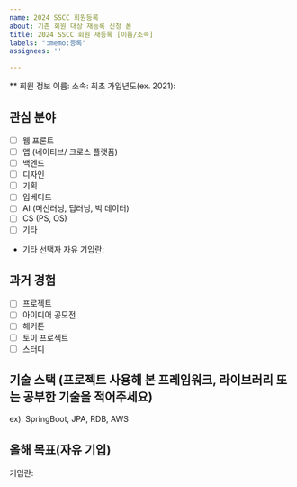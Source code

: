 ```yaml
---
name: 2024 SSCC 회원등록
about: 기존 회원 대상 재등록 신청 폼
title: 2024 SSCC 회원 재등록 [이름/소속]
labels: ":memo:등록"
assignees: ''

---
```


** 회원 정보
이름:
소속:
최초 가입년도(ex. 2021):

## 관심 분야
- [ ] 웹 프론트
- [ ] 앱 (네이티브/ 크로스 플랫폼)
- [ ] 백엔드
- [ ] 디자인
- [ ] 기획
- [ ] 임베디드
- [ ] AI (머신러닝, 딥러닝, 빅 데이터)
- [ ] CS (PS, OS)
- [ ] 기타

- 기타 선택자 자유 기입란:

## 과거 경험
- [ ] 프로젝트
- [ ] 아이디어 공모전
- [ ] 해커톤
- [ ] 토이 프로젝트
- [ ] 스터디

## 기술 스택 (프로젝트 사용해 본 프레임워크, 라이브러리 또는 공부한 기술을 적어주세요)
ex). SpringBoot, JPA, RDB, AWS

## 올해 목표(자유 기입)
기입란:

